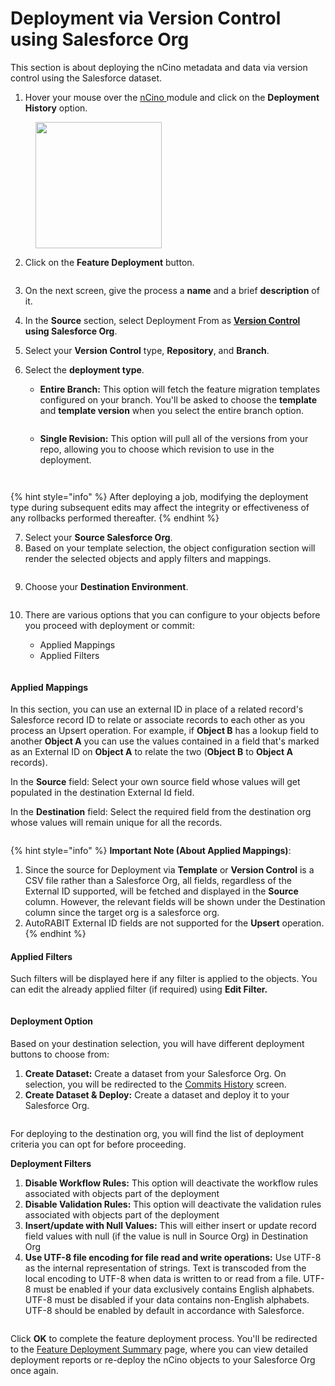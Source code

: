 # Deployment via Version Control using Salesforce Org

This section is about deploying the nCino metadata and data via version control using the Salesforce dataset.

1. Hover your mouse over the [nCino ](https://www.autorabit.com/industry-solution/banking-financial-services-ncino/)module and click on the **Deployment History** option.

<figure><img src="../../../../../.gitbook/assets/image (38) (1) (1) (1) (1).png" alt="" width="202"><figcaption></figcaption></figure>

2. Click on the **Feature Deployment** button.

<figure><img src="../../../../../.gitbook/assets/image (39) (1) (1) (1) (1).png" alt=""><figcaption></figcaption></figure>

3. On the next screen, give the process a **name** and a brief **description** of it.
4. In the **Source** section, select Deployment From as [**Version Control**](https://www.autorabit.com/blog/8-benefits-of-version-control-in-salesforce-development/) **using Salesforce Org**.
5. Select your **Version Control** type, **Repository**, and **Branch**.
6.  Select the **deployment type**.

    * **Entire Branch:** This option will fetch the feature migration templates configured on your branch. You'll be asked to choose the **template** and **template version** when you select the entire branch option.

    <figure><img src="../../../../../.gitbook/assets/image (40) (1) (1) (1) (1).png" alt=""><figcaption></figcaption></figure>

    * **Single Revision:** This option will pull all of the versions from your repo, allowing you to choose which revision to use in the deployment.

    <figure><img src="../../../../../.gitbook/assets/image (41) (1) (1) (1) (1).png" alt=""><figcaption></figcaption></figure>

    <figure><img src="../../../../../.gitbook/assets/image (42) (1) (1) (1) (1).png" alt=""><figcaption></figcaption></figure>

{% hint style="info" %}
After deploying a job, modifying the deployment type during subsequent edits may affect the integrity or effectiveness of any rollbacks performed thereafter.
{% endhint %}

7. Select your **Source Salesforce Org**.
8. Based on your template selection, the object configuration section will render the selected objects and apply filters and mappings.

<figure><img src="../../../../../.gitbook/assets/image (43) (1) (1) (1) (1).png" alt=""><figcaption></figcaption></figure>

9. Choose your **Destination Environment**.

<figure><img src="../../../../../.gitbook/assets/image (44) (1) (1) (1) (1).png" alt=""><figcaption></figcaption></figure>

10. There are various options that you can configure to your objects before you proceed with deployment or commit:

    * Applied Mappings
    * Applied Filters

    <figure><img src="../../../../../.gitbook/assets/image (45) (1) (1) (1) (1).png" alt=""><figcaption></figcaption></figure>

#### Applied Mappings <a href="#applied-mappings" id="applied-mappings"></a>

In this section, you can use an external ID in place of a related record's Salesforce record ID to relate or associate records to each other as you process an Upsert operation. For example, if **Object B** has a lookup field to another **Object A** you can use the values contained in a field that's marked as an External ID on **Object A** to relate the two (**Object B** to **Object A** records).

In the **Source** field: Select your own source field whose values will get populated in the destination External Id field.

In the **Destination** field: Select the required field from the destination org whose values will remain unique for all the records.

<figure><img src="../../../../../.gitbook/assets/image (46) (1) (1) (1) (1).png" alt=""><figcaption></figcaption></figure>

{% hint style="info" %}
**Important Note (About Applied Mappings)**:

1. Since the source for Deployment via **Template** or **Version Control** is a CSV file rather than a Salesforce Org, all fields, regardless of the External ID supported, will be fetched and displayed in the **Source** column. However, the relevant fields will be shown under the Destination column since the target org is a salesforce org.
2. AutoRABIT External ID fields are not supported for the **Upsert** operation.
{% endhint %}

#### Applied Filters <a href="#applied-filters" id="applied-filters"></a>

Such filters will be displayed here if any filter is applied to the objects. You can edit the already applied filter (if required) using **Edit Filter.**

<figure><img src="../../../../../.gitbook/assets/image (47) (1) (1) (1) (1).png" alt=""><figcaption></figcaption></figure>

#### Deployment Option <a href="#deployment-option" id="deployment-option"></a>

Based on your destination selection, you will have different deployment buttons to choose from:

1. **Create Dataset:** Create a dataset from your Salesforce Org. On selection, you will be redirected to the [Commits History](../../version-control/ez-commits/commits-summary.md) screen.
2. **Create Dataset & Deploy:** Create a dataset and deploy it to your Salesforce Org.

<figure><img src="../../../../../.gitbook/assets/image (37) (1) (1) (1) (1).png" alt=""><figcaption></figcaption></figure>

For deploying to the destination org, you will find the list of deployment criteria you can opt for before proceeding.

**Deployment Filters**

1. **Disable Workflow Rules:** This option will deactivate the workflow rules associated with objects part of the deployment
2. **Disable Validation Rules:** This option will deactivate the validation rules associated with objects part of the deployment
3. **Insert/update with Null Values:** This will either insert or update record field values with null (if the value is null in Source Org) in Destination Org
4. **Use UTF-8 file encoding for file read and write operations:** Use UTF-8 as the internal representation of strings. Text is transcoded from the local encoding to UTF-8 when data is written to or read from a file. UTF-8 must be enabled if your data exclusively contains English alphabets. UTF-8 must be disabled if your data contains non-English alphabets. UTF-8 should be enabled by default in accordance with Salesforce.

<figure><img src="../../../../../.gitbook/assets/4.png" alt=""><figcaption></figcaption></figure>

Click **OK** to complete the feature deployment process. You'll be redirected to the [Feature Deployment Summary](feature-deployment-summary.md) page, where you can view detailed deployment reports or re-deploy the nCino objects to your Salesforce Org once again.
